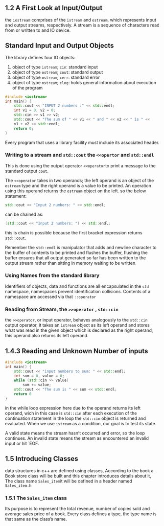 ## 1.2 A First Look at Input/Output
the `iostream` comprises of the `istream` and `ostream`, which represents input and output streams, respectively. A stream is a sequence of characters read from or written to and IO device.

## Standard Input and Output Objects
The library defines four IO objects: 
1) object of type `istream`; `cin`: standard input
2) object of type `ostream`; `cout`: standard output
3) object of type `ostream`; `cerr`: standard error
4) object of type `ostream`; `clog`: holds general information about execution of the program
```cpp
#include <iostream>
int main() {
	std::cout << "INPUT 2 numbers :" << std::endl;
	int v1 = 0, v2 = 0;
	std::cin >> v1 >> v2;
	std::cout << "The sum of " << v1 << " and " << v2 << " is " <<
	v1 + v2 << std::endl;
	return 0;
}
```
Every program that uses a library facility must include its associated header.

### Writing to a stream and `std::cout` the `<<opertor` and `std::endl`
This is done using the output operator `<<operator`to print a message to the standard output `cout`.

The `<<operator` takes in two operands; the left operand is an object of the `ostream` type and the right operand is a value to be printed. An operation using this operand returns the `ostream` object on the left. so the below statement:
```cpp
std::cout << "Input 2 numbers: " << std::endl;
```
can be chained as:
```cpp
(std::cout << "Input 2 numbers: ") << std::endl;
```
this is chain is possible because the first bracket expression returns `std::cout`.

Remember the `std::endl` is manipulator that adds and newline character to the buffer of contents to be printed and flushes the buffer, flushing the buffer ensures that all output generated so far has been written to the output stream rather than sitting in memory waiting to be written.

### Using Names from the standard library
Identifiers of objects, data and functions are all encapsulated in the `std` namespace, namespaces prevent identification collisions. Contents of a namespace are accessed via that `::operator`

### Reading from Stream, the `>>operator` , `std::cin`
the `>>operator`, or input operator,  behaves analogously to the `std::cin` output operator, it takes an `istream` object as its left operand and stores what was read in the given object which is declared as the right operand, this operand also returns its left operand.

## 1.4.3 Reading and Unknown Number of inputs
```cpp
#include <iostream>
int main() {
	std::cout << "input numbers to sum: " << std::endl;
	int sum = 0, value = 0;
	while (std::cin >> value)
		sum += value;
	std::cout << "The sum is " << sum << std::endl;
	return 0
}
```
in the while loop expression here due to the operand returns its left operand, wich in this case is `std::cin` after each execution of the continuation statement in the loop the `std::cin` object is returned and evaluated. When we use `istream` as a condition, our goal is to test its state. 

A valid state means the stream hasn’t occurred and error, so the loop continues.
An invalid state means the stream as encountered an invalid input or hit `EOF.

## 1.5 Introducing Classes
data structures in c++ are defined using classes, According to the book a Book store class will be built and this chapter introduces details about it, The class name `Sales_item`it will be defined in a header named `Sales_item.h`

### 1.5.1 The `Sales_item` class
Its purpose is to represent the total revenue, number of copies sold and average sales price of a book.
Every class defines a type, the type name is that same as the class’s name.